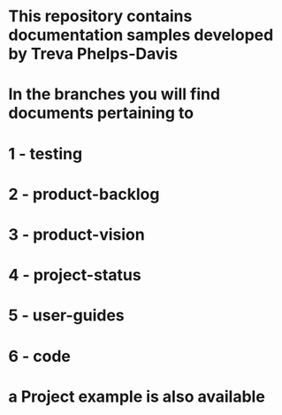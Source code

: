 # This repository contains documentation samples developed by Treva Phelps-Davis 
# In the branches you will find documents pertaining to 
# 1 - testing 
# 2 - product-backlog 
# 3 - product-vision 
# 4 - project-status
# 5 - user-guides
# 6 - code
# a Project example is also available
